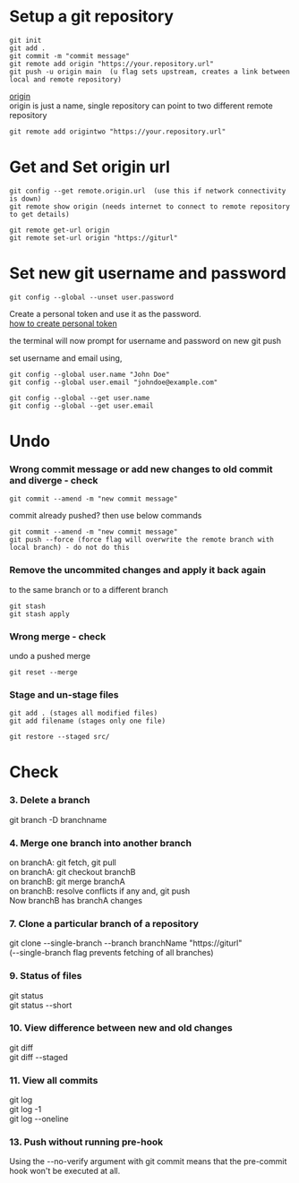 # Setup a git repository

```
git init  
git add .  
git commit -m "commit message"    
git remote add origin "https://your.repository.url"   
git push -u origin main  (u flag sets upstream, creates a link between local and remote repository)   
```
<ins>origin</ins>   
origin is just a name, single repository can point to two different remote repository     

```
git remote add origintwo "https://your.repository.url" 
```     

# Get and Set origin url  
```
git config --get remote.origin.url  (use this if network connectivity is down)  
git remote show origin (needs internet to connect to remote repository to get details)  

git remote get-url origin  
git remote set-url origin "https://giturl"  
```

# Set new git username and password  

```
git config --global --unset user.password    
```
Create a personal token and use it as the password.  
[how to create personal token](https://docs.github.com/en/github/authenticating-to-github/keeping-your-account-and-data-secure/creating-a-personal-access-token)
  
the terminal will now prompt for username and password on new git push  

set username and email using,  

```
git config --global user.name "John Doe"  
git config --global user.email "johndoe@example.com"    

git config --global --get user.name  
git config --global --get user.email   
```

# Undo

### Wrong commit message or add new changes to old commit and diverge - check

```
git commit --amend -m "new commit message"   
```
commit already pushed? then use below commands  

```
git commit --amend -m "new commit message"  
git push --force (force flag will overwrite the remote branch with local branch) - do not do this
```

### Remove the uncommited changes and apply it back again     
to the same branch or to a different branch  

```
git stash  
git stash apply  
```

### Wrong merge - check

undo a pushed merge  
```
git reset --merge
```

### Stage and un-stage files  

```
git add . (stages all modified files)  
git add filename (stages only one file)    

git restore --staged src/     
```

# Check

### 3. Delete a branch  
git branch -D branchname

### 4. Merge one branch into another branch  
on branchA: git fetch, git pull  
on branchA: git checkout branchB  
on branchB: git merge branchA  
on branchB: resolve conflicts if any and, git push  
Now branchB has branchA changes  



### 7. Clone a particular branch of a repository  
git clone --single-branch --branch branchName "https://giturl"  
(--single-branch flag prevents fetching of all branches)  

### 9. Status of files  
git status  
git status --short  

### 10. View difference between new and old changes  
git diff  
git diff --staged  

### 11. View all commits  
git log  
git log -1  
git log --oneline  


### 13. Push without running pre-hook
Using the --no-verify argument with git commit means that the pre-commit hook won't be executed at all.
